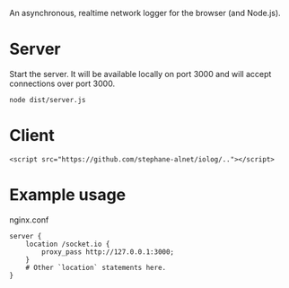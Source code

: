 An asynchronous, realtime network logger for the browser (and Node.js).

# Server

Start the server. It will be available locally on port 3000 and will accept
connections over port 3000.

```
node dist/server.js
```

# Client

```
<script src="https://github.com/stephane-alnet/iolog/.."></script>
```

# Example usage

nginx.conf

```
server {
    location /socket.io {
        proxy_pass http://127.0.0.1:3000;
    }
    # Other `location` statements here.
}
```

